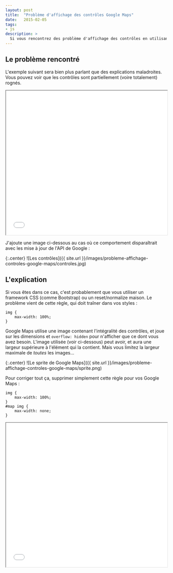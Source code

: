 ```yaml
---
layout: post
title:  "Problème d'affichage des contrôles Google Maps"
date:   2015-02-05
tags:
- js
description: >
  Si vous rencontrez des problème d'affichage des contrôles en utilisant Google Maps Javascript API v3, ce mini article est pour vous !
---
```


## Le problème rencontré

L'exemple suivant sera bien plus parlant que des explications maladroites. Vous pouvez voir que les contrôles sont partiellement (voire totalement) rognés.

<center><iframe src="{{ site.url }}/demos/probleme-affichage-controles-google-maps/index.html" width="100%" height="450"></iframe></center>

J'ajoute une image ci-dessous au cas où ce comportement disparaîtrait avec les mise à jour de l'API de Google :

{:.center}
![Les contrôles]({{ site.url }}/images/probleme-affichage-controles-google-maps/controles.jpg)

## L'explication

Si vous êtes dans ce cas, c'est probablement que vous utiliser un framework CSS (comme Bootstrap) ou un reset/normalize maison. Le problème vient de cette règle, qui doit traîner dans vos styles :

    img {
        max-width: 100%;
    }

Google Maps utilise une image contenant l'intégralité des contrôles, et joue sur les dimensions et `overflow: hidden` pour n'afficher que ce dont vous avez besoin. L'image utilisée (voir ci-dessous) peut avoir, et aura une largeur supérieure à l'élément qui la contient. Mais vous limitez la largeur maximale de *toutes* les images...

{:.center}
![Le sprite de Google Maps]({{ site.url }}/images/probleme-affichage-controles-google-maps/sprite.png)

Pour corriger tout ça, supprimer simplement cette règle pour vos Google Maps :

    img {
        max-width: 100%;
    }
    #map img {
        max-width: none;
    }

<center><iframe src="{{ site.url }}/demos/probleme-affichage-controles-google-maps/fixed.html" width="100%" height="450"></iframe></center>
